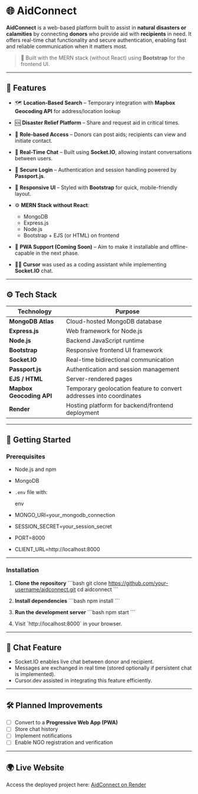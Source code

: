 
# 🌐 AidConnect

**AidConnect** is a web-based platform built to assist in **natural disasters or calamities** by connecting **donors** who provide aid with **recipients** in need. It offers real-time chat functionality and secure authentication, enabling fast and reliable communication when it matters most.

> 🔄 Built with the MERN stack (without React) using **Bootstrap** for the frontend UI.

---

## 🚀 Features

- 🗺️ **Location-Based Search** – Temporary integration with **Mapbox Geocoding API** for address/location lookup

- 🆘 **Disaster Relief Platform** – Share and request aid in critical times.
- 👥 **Role-based Access** – Donors can post aids; recipients can view and initiate contact.
- 💬 **Real-Time Chat** – Built using **Socket.IO**, allowing instant conversations between users.
- 🔐 **Secure Login** – Authentication and session handling powered by **Passport.js**.
- 🎨 **Responsive UI** – Styled with **Bootstrap** for quick, mobile-friendly layout.
- ⚙️ **MERN Stack without React**:
  - MongoDB
  - Express.js
  - Node.js
  - Bootstrap + EJS (or HTML) on frontend
- 📲 **PWA Support (Coming Soon)** – Aim to make it installable and offline-capable in the next phase.
- 👨‍💻 **Cursor** was used as a coding assistant while implementing **Socket.IO** chat.

---

## ⚙️ Tech Stack

| Technology    | Purpose                          |
|---------------|----------------------------------|
| **MongoDB Atlas** | Cloud-hosted MongoDB database         |
| **Express.js**| Web framework for Node.js        |
| **Node.js**   | Backend JavaScript runtime       |
| **Bootstrap** | Responsive frontend UI framework |
| **Socket.IO** | Real-time bidirectional communication |
| **Passport.js** | Authentication and session management |
| **EJS / HTML**| Server-rendered pages            |
| **Mapbox Geocoding API** | Temporary geolocation feature to convert addresses into coordinates |
| **Render** | Hosting platform for backend/frontend deployment |
 
---

## 🧪 Getting Started

### Prerequisites

- Node.js and npm
- MongoDB
- `.env` file with:

  env
- MONGO_URI=your_mongodb_connection
- SESSION_SECRET=your_session_secret
- PORT=8000
- CLIENT_URL=http://localhost:8000


---

### Installation

1. **Clone the repository**
   \`\`\`bash
   git clone https://github.com/your-username/aidconnect.git
   cd aidconnect
   \`\`\`

2. **Install dependencies**
   \`\`\`bash
   npm install
   \`\`\`

3. **Run the development server**
   \`\`\`bash
   npm start
   \`\`\`

4. Visit \`http://localhost:8000\` in your browser.

---

## 💬 Chat Feature

- Socket.IO enables live chat between donor and recipient.
- Messages are exchanged in real time (stored optionally if persistent chat is implemented).
- Cursor.dev assisted in integrating this feature efficiently.

---

## 🛠️ Planned Improvements

- [ ] Convert to a **Progressive Web App (PWA)**  
- [ ] Store chat history  
- [ ] Implement notifications  
- [ ] Enable NGO registration and verification  

---


## 🌍 Live Website

Access the deployed project here: [AidConnect on Render](https://aidconnect-glcj.onrender.com/)


